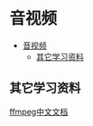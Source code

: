 
# 音视频

- [音视频](#音视频)
  - [其它学习资料](#其它学习资料)

## 其它学习资料

[ffmpeg中文文档](https://www.bookstack.cn/books/other-doc-cn-ffmpeg)
